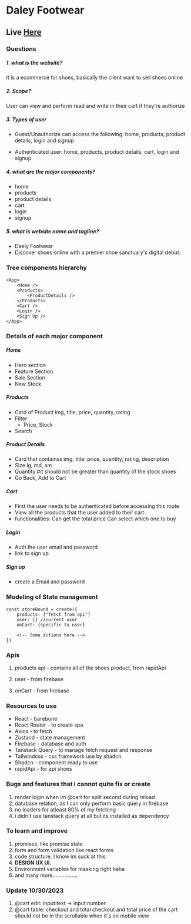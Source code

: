 # Daley Footwear

## Live <a href="https://cheerful-cactus-ec721d.netlify.app">Here</a>

### Questions

##### 1. what is the website?

It is a ecommerce for shoes, basically the client want to sell shoes online

##### 2. Scope?

User can view and perform read and write in their cart if they're authorize

##### 3. Types of user

- Guest/Unauthorize can access the following:
  home, products, product details, login and signup

- Authenticated user:
  home, products, product details, cart, login and signup

##### 4. what are the major components?

- home
- products
- product details
- cart
- login
- signup

##### 5. what is website name and tagline?

- Daely Footwear
- Discover shoes online with a premier shoe sanctuary's digital
  debut.

### Tree components hierarchy

```React
<App>
    <Home />
    <Products>
        <ProductDetails />
    </Products>
    <Cart />
    <Login />
    <Sign Up />
</App>
```

### Details of each major component

##### Home

- Hero section
- Feature Section
- Sale Section
- New Stock

##### Products

- Card of Product
  img, title, price, quantity, rating
- Filter
  - Price, Stock
- Search

##### Product Details

- Card that containss
  img, title, price, quantity, rating, description
- Size
  lg, md, sm
- Quantity #it should not be greater than quantity of the stock shoes
- Go Back, Add to Cart

##### Cart

- First the user needs to be authenticated before accessing this route
- View all the products that the user added to their cart.
- functionalities:
  Can get the total price
  Can select which one to buy

##### Login

- Auth the user email and password
- link to sign up

##### Sign up

- create a Email and password

### Modeling of State management

```React
const storeBound = create({
    products: ["fetch from api"]
    user: {} //current user
    onCart: {specific to user}

    <!-- Some actions here -->
})
```

### Apis

1. products api - contains all of the shoes product, from rapidApi

2. user - from firebase

3. onCart - from firebase

### Resources to use

- React - barebone
- React Router - to create spa
- Axios - to fetch
- Zustand - state management
- Firebase - database and auth
- Tanstack Query - to manage fetch request and response
- Tailwindcss - css framework use by shadcn
- Shadcn - component ready to use
- rapidApi - for api shoes

### Bugs and features that i cannot quite fix or create

1. render login when im @cart for split second during reload
2. database relation, as I can only perform basic query in firebase
3. no loaders for atleast 80% of my fetching
4. i didn't use tanstack query at all but its installed as dependency

### To learn and improve

1. promises, like promise state
2. form and form validation like react forms
3. code structure, I know im suck at this.
4. <b>DESIGN UX UI.</b>
5. Environment variables for masking right haha
6. and many more.................

### Update 10/30/2023

1. @cart edit: input:text -> input:number
2. @cart table: checkout and total
   checkout and total price of the cart should not be in the scrollable when it's on mobile view
